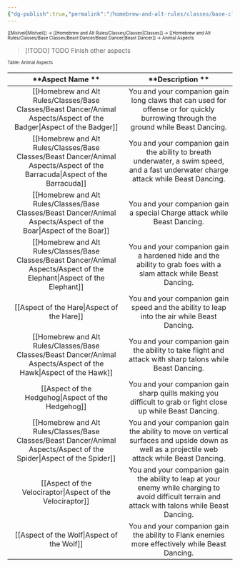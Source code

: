 ```yaml
---
{"dg-publish":true,"permalink":"/homebrew-and-alt-rules/classes/base-classes/beast-dancer/animal-aspects/animal-aspects/"}
---
```


<sup><sup>[[Mistveil\|Mistveil]] → [[Homebrew and Alt Rules/Classes/Classes\|Classes]] → [[Homebrew and Alt Rules/Classes/Base Classes/Beast Dancer/Beast Dancer\|Beast Dancer]] → Animal Aspects</sup></sup>

> [!TODO] TODO
> Finish other aspects

<sub><sub>Table: Animal Aspects</sub></sub>

|        **Aspect Name **        |                                                                   **Description **                                                                    |
| :----------------------------: | :---------------------------------------------------------------------------------------------------------------------------------------------------: |
|    [[Homebrew and Alt Rules/Classes/Base Classes/Beast Dancer/Animal Aspects/Aspect of the Badger\|Aspect of the Badger]]    |          You and your companion gain long claws that can used for offense or  for quickly burrowing through the ground while Beast Dancing.           |
|  [[Homebrew and Alt Rules/Classes/Base Classes/Beast Dancer/Animal Aspects/Aspect of the Barracuda\|Aspect of the Barracuda]]   |         You and your companion gain the ability to breath underwater, a swim  speed, and a fast underwater charge attack while Beast Dancing.         |
|     [[Homebrew and Alt Rules/Classes/Base Classes/Beast Dancer/Animal Aspects/Aspect of the Boar\|Aspect of the Boar]]     |                                       You and your companion gain a special Charge attack while Beast Dancing.                                        |
|   [[Homebrew and Alt Rules/Classes/Base Classes/Beast Dancer/Animal Aspects/Aspect of the Elephant\|Aspect of the Elephant]]   |                   You and your companion gain a hardened hide and the ability to grab foes with a slam attack while Beast Dancing.                    |
|     [[Aspect of the Hare\|Aspect of the Hare]]     |                              You and your companion gain speed and the ability to leap into the air while Beast Dancing.                              |
|     [[Homebrew and Alt Rules/Classes/Base Classes/Beast Dancer/Animal Aspects/Aspect of the Hawk\|Aspect of the Hawk]]     |                       You and your companion gain the ability to take flight and attack with sharp talons while Beast Dancing.                        |
|   [[Aspect of the Hedgehog\|Aspect of the Hedgehog]]   |                     You and your companion gain sharp quills making you difficult to grab or fight close up while Beast Dancing.                      |
|    [[Homebrew and Alt Rules/Classes/Base Classes/Beast Dancer/Animal Aspects/Aspect of the Spider\|Aspect of the Spider]]    |     You and your companion gain the ability to move on vertical surfaces  and upside down as well as a projectile web attack while Beast Dancing.     |
| [[Aspect of the Velociraptor\|Aspect of the Velociraptor]] | You and your companion gain the ability to leap at your enemy while  charging to avoid difficult terrain and attack with talons while Beast  Dancing. |
|     [[Aspect of the Wolf\|Aspect of the Wolf]]     |                            You and your companion gain the ability to Flank enemies more effectively while Beast Dancing.                             |
